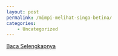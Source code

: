 ```yaml
---
layout: post
permalink: /mimpi-melihat-singa-betina/
categories:
    - Uncategorized
---
```


[Baca Selengkapnya](/08)